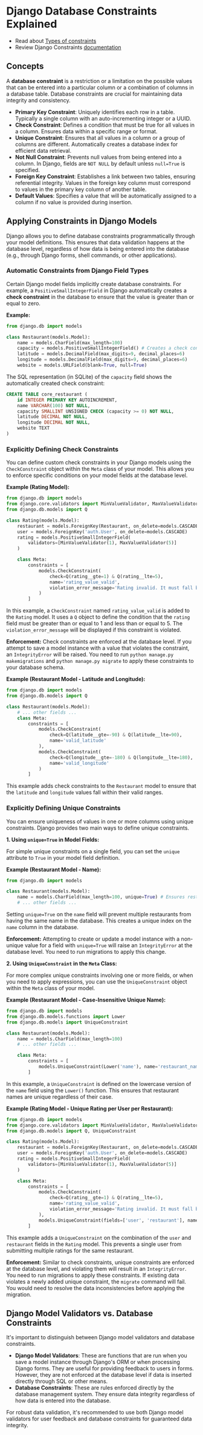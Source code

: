 # Django Database Constraints Explained

- Read about [Types of constraints](https://www.ibm.com/docs/en/ias?topic=constraints-types)
- Review Django Constraints [documentation](https://docs.djangoproject.com/en/5.2/ref/models/constraints/)

## Concepts

A **database constraint** is a restriction or a limitation on the possible values that can be entered into a particular column or a combination of columns in a database table. Database constraints are crucial for maintaining data integrity and consistency.

- **Primary Key Constraint**: Uniquely identifies each row in a table. Typically a single column with an auto-incrementing integer or a UUID.
- **Check Constraint**: Defines a condition that must be true for all values in a column. Ensures data within a specific range or format.
- **Unique Constraint**: Ensures that all values in a column or a group of columns are different. Automatically creates a database index for efficient data retrieval.
- **Not Null Constraint**: Prevents null values from being entered into a column. In Django, fields are `NOT NULL` by default unless `null=True` is specified.
- **Foreign Key Constraint**: Establishes a link between two tables, ensuring referential integrity. Values in the foreign key column must correspond to values in the primary key column of another table.
- **Default Values**: Specifies a value that will be automatically assigned to a column if no value is provided during insertion.

## Applying Constraints in Django Models

Django allows you to define database constraints programmatically through your model definitions. This ensures that data validation happens at the database level, regardless of how data is being entered into the database (e.g., through Django forms, shell commands, or other applications).

### Automatic Constraints from Django Field Types

Certain Django model fields implicitly create database constraints. For example, a `PositiveSmallIntegerField` in Django automatically creates a **check constraint** in the database to ensure that the value is greater than or equal to zero.

**Example:**

```py
from django.db import models

class Restaurant(models.Model):
    name = models.CharField(max_length=100)
    capacity = models.PositiveSmallIntegerField() # Creates a check constraint (capacity >= 0)
    latitude = models.DecimalField(max_digits=9, decimal_places=6)
    longitude = models.DecimalField(max_digits=9, decimal_places=6)
    website = models.URLField(blank=True, null=True)
```

The SQL representation (in SQLite) of the `capacity` field shows the automatically created check constraint:

```sql
CREATE TABLE core_restaurant (
    id INTEGER PRIMARY KEY AUTOINCREMENT,
    name VARCHAR(100) NOT NULL,
    capacity SMALLINT UNSIGNED CHECK (capacity >= 0) NOT NULL,
    latitude DECIMAL NOT NULL,
    longitude DECIMAL NOT NULL,
    website TEXT
)
```

### Explicitly Defining Check Constraints

You can define custom check constraints in your Django models using the `CheckConstraint` object within the `Meta` class of your model. This allows you to enforce specific conditions on your model fields at the database level.

**Example (Rating Model):**

```py
from django.db import models
from django.core.validators import MinValueValidator, MaxValueValidator
from django.db.models import Q

class Rating(models.Model):
    restaurant = models.ForeignKey(Restaurant, on_delete=models.CASCADE, related_name='ratings')
    user = models.ForeignKey('auth.User', on_delete=models.CASCADE)
    rating = models.PositiveSmallIntegerField(
        validators=[MinValueValidator(1), MaxValueValidator(5)]
    )

    class Meta:
        constraints = [
            models.CheckConstraint(
                check=Q(rating__gte=1) & Q(rating__lte=5),
                name='rating_value_valid',
                violation_error_message='Rating invalid. It must fall between 1 and 5'
            )
        ]
```

In this example, a `CheckConstraint` named `rating_value_valid` is added to the `Rating` model. It uses a `Q` object to define the condition that the `rating` field must be greater than or equal to 1 and less than or equal to 5. The `violation_error_message` will be displayed if this constraint is violated.

**Enforcement:** Check constraints are enforced at the database level. If you attempt to save a model instance with a value that violates the constraint, an `IntegrityError` will be raised. You need to run `python manage.py makemigrations` and `python manage.py migrate` to apply these constraints to your database schema.

**Example (Restaurant Model - Latitude and Longitude):**

```py
from django.db import models
from django.db.models import Q

class Restaurant(models.Model):
    # ... other fields ...
    class Meta:
        constraints = [
            models.CheckConstraint(
                check=Q(latitude__gte=-90) & Q(latitude__lte=90),
                name='valid_latitude'
            ),
            models.CheckConstraint(
                check=Q(longitude__gte=-180) & Q(longitude__lte=180),
                name='valid_longitude'
            )
        ]
```

This example adds check constraints to the `Restaurant` model to ensure that the `latitude` and `longitude` values fall within their valid ranges.

### Explicitly Defining Unique Constraints

You can ensure uniqueness of values in one or more columns using unique constraints. Django provides two main ways to define unique constraints.

**1. Using `unique=True` in Model Fields:**

For simple unique constraints on a single field, you can set the `unique` attribute to `True` in your model field definition.

**Example (Restaurant Model - Name):**

```py
from django.db import models

class Restaurant(models.Model):
    name = models.CharField(max_length=100, unique=True) # Ensures restaurant names are unique
    # ... other fields ...
```

Setting `unique=True` on the `name` field will prevent multiple restaurants from having the same name in the database. This creates a unique index on the `name` column in the database.

**Enforcement:** Attempting to create or update a model instance with a non-unique value for a field with `unique=True` will raise an `IntegrityError` at the database level. You need to run migrations to apply this change.

**2. Using `UniqueConstraint` in the `Meta` Class:**

For more complex unique constraints involving one or more fields, or when you need to apply expressions, you can use the `UniqueConstraint` object within the `Meta` class of your model.

**Example (Restaurant Model - Case-Insensitive Unique Name):**

```py
from django.db import models
from django.db.models.functions import Lower
from django.db.models import UniqueConstraint

class Restaurant(models.Model):
    name = models.CharField(max_length=100)
    # ... other fields ...

    class Meta:
        constraints = [
            models.UniqueConstraint(Lower('name'), name='restaurant_name_unique_insensitive')
        ]
```

In this example, a `UniqueConstraint` is defined on the lowercase version of the `name` field using the `Lower()` function. This ensures that restaurant names are unique regardless of their case.

**Example (Rating Model - Unique Rating per User per Restaurant):**

```py
from django.db import models
from django.core.validators import MinValueValidator, MaxValueValidator
from django.db.models import Q, UniqueConstraint

class Rating(models.Model):
    restaurant = models.ForeignKey(Restaurant, on_delete=models.CASCADE, related_name='ratings')
    user = models.ForeignKey('auth.User', on_delete=models.CASCADE)
    rating = models.PositiveSmallIntegerField(
        validators=[MinValueValidator(1), MaxValueValidator(5)]
    )

    class Meta:
        constraints = [
            models.CheckConstraint(
                check=Q(rating__gte=1) & Q(rating__lte=5),
                name='rating_value_valid',
                violation_error_message='Rating invalid. It must fall between 1 and 5'
            ),
            models.UniqueConstraint(fields=['user', 'restaurant'], name='user_restaurant_unique')
        ]
```

This example adds a `UniqueConstraint` on the combination of the `user` and `restaurant` fields in the `Rating` model. This prevents a single user from submitting multiple ratings for the same restaurant.

**Enforcement:** Similar to check constraints, unique constraints are enforced at the database level, and violating them will result in an `IntegrityError`. You need to run migrations to apply these constraints. If existing data violates a newly added unique constraint, the `migrate` command will fail. You would need to resolve the data inconsistencies before applying the migration.

## Django Model Validators vs. Database Constraints

It's important to distinguish between Django model validators and database constraints.

- **Django Model Validators**: These are functions that are run when you save a model instance through Django's ORM or when processing Django forms. They are useful for providing feedback to users in forms. However, they are not enforced at the database level if data is inserted directly through SQL or other means.
- **Database Constraints**: These are rules enforced directly by the database management system. They ensure data integrity regardless of how data is entered into the database.

For robust data validation, it's recommended to use both Django model validators for user feedback and database constraints for guaranteed data integrity.
